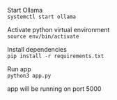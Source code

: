 Start Ollama  
`systemctl start ollama`

Activate python virtual environment  
`source env/bin/activate`

Install dependencies  
`pip install -r requirements.txt`

Run app  
`python3 app.py`

app will be running on port 5000

